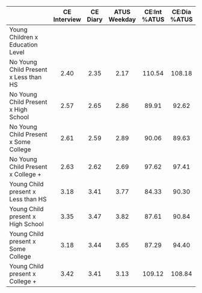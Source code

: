 
|                      | CE<br>Interview |  CE<br>Diary | ATUS<br>Weekday | CE:Int<br>%ATUS | CE:Dia<br>%ATUS |
| -------------------- | :----------: | :----------: | :----------: | :----------: | :----------: |
| Young Children x Education Level |              |              |              |              |              |
| No Young Child Present x Less than HS |         2.40 |         2.35 |         2.17 |       110.54 |       108.18 |
| No Young Child Present x High School |         2.57 |         2.65 |         2.86 |        89.91 |        92.62 |
| No Young Child Present x Some College |         2.61 |         2.59 |         2.89 |        90.06 |        89.63 |
| No Young Child Present x College + |         2.63 |         2.62 |         2.69 |        97.62 |        97.41 |
| Young Child present x Less than HS |         3.18 |         3.41 |         3.77 |        84.33 |        90.30 |
| Young Child present x High School |         3.35 |         3.47 |         3.82 |        87.61 |        90.84 |
| Young Child present x Some College |         3.18 |         3.44 |         3.65 |        87.29 |        94.40 |
| Young Child present x College + |         3.42 |         3.41 |         3.13 |       109.12 |       108.84 |

